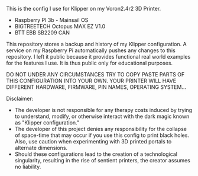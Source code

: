This is the config I use for Klipper on my Voron2.4r2 3D Printer.
- Raspberry PI 3b - Mainsail OS
- BIGTREETECH Octopus MAX EZ V1.0
- BTT EBB SB2209 CAN

This repository stores a backup and history of my Klipper configuration.
A service on my Raspberry Pi automatically pushes any changes to this repository.
I left it public because it provides functional real world examples for the features I use.
It is thus public only for educational purposes.

DO NOT UNDER ANY CIRCUMSTANCES TRY TO COPY PASTE PARTS OF THIS CONFIGURATION INTO YOUR OWN.
YOUR PRINTER WILL HAVE DIFFERENT HARDWARE, FIRMWARE, PIN NAMES, OPERATING SYSTEM...

Disclaimer:
- The developer is not responsible for any therapy costs induced by trying to understand, modify, or otherwise interact with the dark magic known as "Klipper configuration."
- The developer of this project denies any responsibility for the collapse of space-time that may occur if you use this config to print black holes. Also, use caution when experimenting with 3D printed portals to alternate dimensions.
- Should these configurations lead to the creation of a technological singularity, resulting in the rise of sentient printers, the creator assumes no liability.